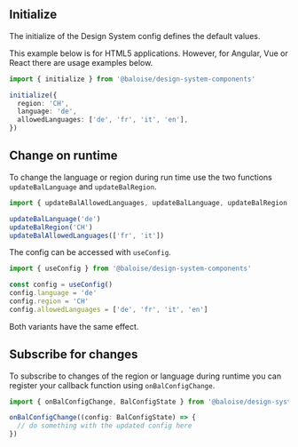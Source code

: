 ## Initialize

The initialize of the Design System config defines the default values.

This example below is for HTML5 applications.
However, for Angular, Vue or React there are usage examples below.

```typescript
import { initialize } from '@baloise/design-system-components'

initialize({
  region: 'CH',
  language: 'de',
  allowedLanguages: ['de', 'fr', 'it', 'en'],
})
```

## Change on runtime

To change the language or region during run time use the two functions `updateBalLanguage` and `updateBalRegion`.

```typescript
import { updateBalAllowedLanguages, updateBalLanguage, updateBalRegion } from '@baloise/design-system-components'

updateBalLanguage('de')
updateBalRegion('CH')
updateBalAllowedLanguages(['fr', 'it'])
```

The config can be accessed with `useConfig`.

```typescript
import { useConfig } from '@baloise/design-system-components'

const config = useConfig()
config.language = 'de'
config.region = 'CH'
config.allowedLanguages = ['de', 'fr', 'it', 'en']
```

Both variants have the same effect.

## Subscribe for changes

To subscribe to changes of the region or language during runtime you can register your callback function using `onBalConfigChange`.

```typescript
import { onBalConfigChange, BalConfigState } from '@baloise/design-system-components'

onBalConfigChange((config: BalConfigState) => {
  // do something with the updated config here
})
```
